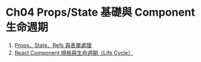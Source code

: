 # Ch04 Props/State 基礎與 Component 生命週期 

1. [Props、State、Refs 與表單處理](https://github.com/kdchang/reactjs101/blob/master/Ch04/props-state-introduction.md)
2. [React Component 規格與生命週期（Life Cycle）](https://github.com/kdchang/reactjs101/blob/master/Ch04/react-component-life-cycle.md)